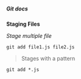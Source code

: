 ##### Git docs

**Staging Files**

_Stage multiple file_

```
git add file1.js file2.js

```

> Stages with a pattern

```
git add *.js

```
